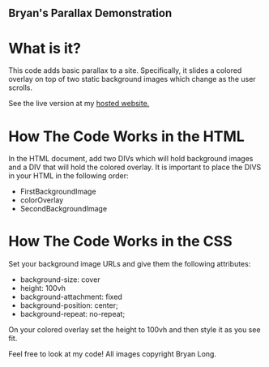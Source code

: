 ## Bryan's Parallax Demonstration

# What is it?
This code adds basic parallax to a site. Specifically, it slides a colored overlay on top of two static background images which change as the user scrolls.

See the live version at my <a href="https://bryan-paralla.firebaseapp.com/">hosted website.</a>

# How The Code Works in the HTML
In the HTML document, add two DIVs which will hold background images and a DIV that will hold the colored overlay. It is important to place the DIVS in your HTML in the following order:
<ul>
  <li>FirstBackgroundImage</li>
  <li>colorOverlay</li>
  <li>SecondBackgroundImage</li>
</ul>

# How The Code Works in the CSS
Set your background image URLs and give them the following attributes:
<ul>
  <li>background-size: cover</li>
  <li>height: 100vh</li>
  <li>background-attachment: fixed</li>
  <li>background-position: center;</li>
  <li>background-repeat: no-repeat;</li>
</ul>


On your colored overlay set the height to 100vh and then style it as you see fit.

Feel free to look at my code! All images copyright Bryan Long. 
